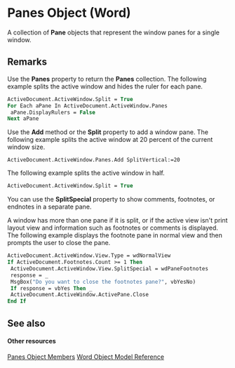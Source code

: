 
# Panes Object (Word)

A collection of  **Pane** objects that represent the window panes for a single window.


## Remarks

Use the  **Panes** property to return the **Panes** collection. The following example splits the active window and hides the ruler for each pane.


```vb
ActiveDocument.ActiveWindow.Split = True 
For Each aPane In ActiveDocument.ActiveWindow.Panes 
 aPane.DisplayRulers = False 
Next aPane
```

Use the  **Add** method or the **Split** property to add a window pane. The following example splits the active window at 20 percent of the current window size.




```
ActiveDocument.ActiveWindow.Panes.Add SplitVertical:=20
```

The following example splits the active window in half.




```vb
ActiveDocument.ActiveWindow.Split = True
```

You can use the  **SplitSpecial** property to show comments, footnotes, or endnotes in a separate pane.

A window has more than one pane if it is split, or if the active view isn't print layout view and information such as footnotes or comments is displayed. The following example displays the footnote pane in normal view and then prompts the user to close the pane.




```vb
ActiveDocument.ActiveWindow.View.Type = wdNormalView 
If ActiveDocument.Footnotes.Count >= 1 Then 
 ActiveDocument.ActiveWindow.View.SplitSpecial = wdPaneFootnotes 
 response = _ 
 MsgBox("Do you want to close the footnotes pane?", vbYesNo) 
 If response = vbYes Then _ 
 ActiveDocument.ActiveWindow.ActivePane.Close 
End If
```


## See also


#### Other resources


[Panes Object Members](22673447-a48d-afea-0642-5eb2a3efd221.md)
[Word Object Model Reference](http://msdn.microsoft.com/library/be452561-b436-bb9b-6f94-3faa9a74a6fd%28Office.15%29.aspx)
